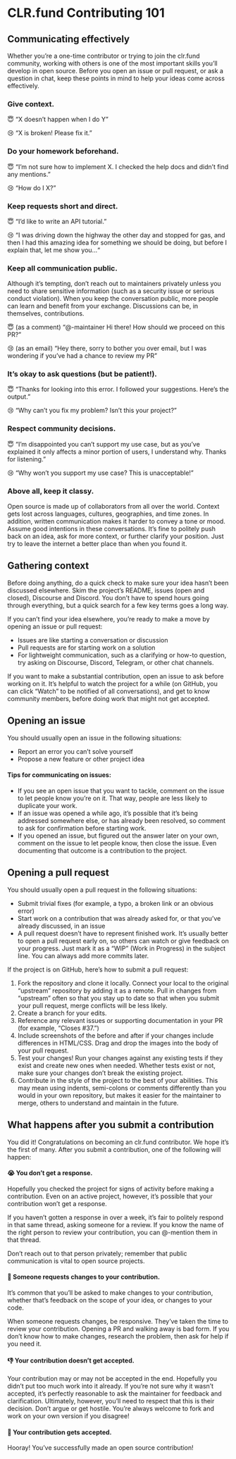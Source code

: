 # CLR.fund Contributing 101

## Communicating effectively
Whether you’re a one-time contributor or trying to join the clr.fund community, working with others is one of the most important skills you’ll develop in open source. Before you open an issue or pull request, or ask a question in chat, keep these points in mind to help your ideas come across effectively.

### Give context.

😇 “X doesn’t happen when I do Y”

😢 “X is broken! Please fix it.”

### Do your homework beforehand. 

😇 “I’m not sure how to implement X. I checked the help docs and didn’t find any mentions.”

😢 “How do I X?”

### Keep requests short and direct. 

😇 “I’d like to write an API tutorial.”

😢 “I was driving down the highway the other day and stopped for gas, and then I had this amazing idea for something we should be doing, but before I explain that, let me show you…“

### Keep all communication public.
Although it’s tempting, don’t reach out to maintainers privately unless you need to share sensitive information (such as a security issue or serious conduct violation). When you keep the conversation public, more people can learn and benefit from your exchange. Discussions can be, in themselves, contributions.

😇 (as a comment) “@-maintainer Hi there! How should we proceed on this PR?”

😢 (as an email) “Hey there, sorry to bother you over email, but I was wondering if you’ve had a chance to review my PR”

### It’s okay to ask questions (but be patient!). 
😇 “Thanks for looking into this error. I followed your suggestions. Here’s the output.”

😢 “Why can’t you fix my problem? Isn’t this your project?”

### Respect community decisions.

😇 “I’m disappointed you can’t support my use case, but as you’ve explained it only affects a minor portion of users, I understand why. Thanks for listening.”

😢 “Why won’t you support my use case? This is unacceptable!”

### Above all, keep it classy. 
Open source is made up of collaborators from all over the world. Context gets lost across languages, cultures, geographies, and time zones. In addition, written communication makes it harder to convey a tone or mood. Assume good intentions in these conversations. It’s fine to politely push back on an idea, ask for more context, or further clarify your position. Just try to leave the internet a better place than when you found it.

## Gathering context
Before doing anything, do a quick check to make sure your idea hasn’t been discussed elsewhere. Skim the project’s README, issues (open and closed), Discourse and Discord. You don’t have to spend hours going through everything, but a quick search for a few key terms goes a long way.

If you can’t find your idea elsewhere, you’re ready to make a move by opening an issue or pull request:

- Issues are like starting a conversation or discussion
- Pull requests are for starting work on a solution
- For lightweight communication, such as a clarifying or how-to question, try asking on Discourse, Discord, Telegram, or other chat channels.

If you want to make a substantial contribution, open an issue to ask before working on it. It’s helpful to watch the project for a while (on GitHub, you can click “Watch” to be notified of all conversations), and get to know community members, before doing work that might not get accepted.

## Opening an issue
You should usually open an issue in the following situations:

- Report an error you can’t solve yourself
- Propose a new feature or other project idea

#### Tips for communicating on issues:

- If you see an open issue that you want to tackle, comment on the issue to let people know you’re on it. That way, people are less likely to duplicate your work.
- If an issue was opened a while ago, it’s possible that it’s being addressed somewhere else, or has already been resolved, so comment to ask for confirmation before starting work.
- If you opened an issue, but figured out the answer later on your own, comment on the issue to let people know, then close the issue. Even documenting that outcome is a contribution to the project.

## Opening a pull request
You should usually open a pull request in the following situations:

- Submit trivial fixes (for example, a typo, a broken link or an obvious error)
- Start work on a contribution that was already asked for, or that you’ve already discussed, in an issue
- A pull request doesn’t have to represent finished work. It’s usually better to open a pull request early on, so others can watch or give feedback on your progress. Just mark it as a “WIP” (Work in Progress) in the subject line. You can always add more commits later.

If the project is on GitHub, here’s how to submit a pull request:

1) Fork the repository and clone it locally. Connect your local to the original “upstream” repository by adding it as a remote. Pull in changes from “upstream” often so that you stay up to date so that when you submit your pull request, merge conflicts will be less likely.
2) Create a branch for your edits.
3) Reference any relevant issues or supporting documentation in your PR (for example, “Closes #37.”)
4) Include screenshots of the before and after if your changes include differences in HTML/CSS. Drag and drop the images into the body of your pull request.
5) Test your changes! Run your changes against any existing tests if they exist and create new ones when needed. Whether tests exist or not, make sure your changes don’t break the existing project.
6) Contribute in the style of the project to the best of your abilities. This may mean using indents, semi-colons or comments differently than you would in your own repository, but makes it easier for the maintainer to merge, others to understand and maintain in the future.


## What happens after you submit a contribution
You did it! Congratulations on becoming an clr.fund contributor. We hope it’s the first of many. After you submit a contribution, one of the following will happen:

#### 😭 You don’t get a response.
Hopefully you checked the project for signs of activity before making a contribution. Even on an active project, however, it’s possible that your contribution won’t get a response.

If you haven’t gotten a response in over a week, it’s fair to politely respond in that same thread, asking someone for a review. If you know the name of the right person to review your contribution, you can @-mention them in that thread.

Don’t reach out to that person privately; remember that public communication is vital to open source projects.


#### 🚧 Someone requests changes to your contribution.
It’s common that you’ll be asked to make changes to your contribution, whether that’s feedback on the scope of your idea, or changes to your code.

When someone requests changes, be responsive. They’ve taken the time to review your contribution. Opening a PR and walking away is bad form. If you don’t know how to make changes, research the problem, then ask for help if you need it.

#### 👎 Your contribution doesn’t get accepted.
Your contribution may or may not be accepted in the end. Hopefully you didn’t put too much work into it already. If you’re not sure why it wasn’t accepted, it’s perfectly reasonable to ask the maintainer for feedback and clarification. Ultimately, however, you’ll need to respect that this is their decision. Don’t argue or get hostile. You’re always welcome to fork and work on your own version if you disagree!

#### 🎉 Your contribution gets accepted.
Hooray! You’ve successfully made an open source contribution!